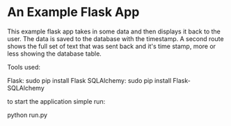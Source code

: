 # An Example Flask App

This example flask app takes in some data and then displays it back to the user.
The data is saved to the database with the timestamp.
A second route shows the full set of text that was sent back and it's time stamp, more or less showing the database table.

Tools used:

Flask: sudo pip install Flask
SQLAlchemy: sudo pip install Flask-SQLAlchemy

to start the application simple run:

python run.py